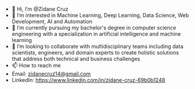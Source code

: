 - 👋 Hi, I’m @Zidane Cruz
- 👀 I’m interested in Machine Learning, Deep Learning, Data Science, Web Development, AI and Automation
- 🌱 I’m currently pursuing my bachelor's degree in computer science engineering with a specialization in artificial intelligence and machine learning
- 💞️ I’m looking to collaborate with multidisciplinary teams including data scientists, engineers, and domain experts to create holistic solutions that address both technical and business challenges
- 📫 How to reach me
- Email: zidanecruz14@gmail.com
- LinkedIn: https://www.linkedin.com/in/zidane-cruz-69b0b1248

<!---
Zidane-263/Zidane-263 is a ✨ special ✨ repository because its `README.md` (this file) appears on your GitHub profile.
You can click the Preview link to take a look at your changes.
--->

